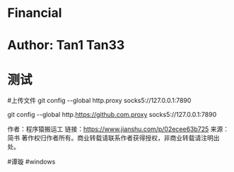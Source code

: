 # Financial
# Author: Tan1 Tan33
# 测试

#上传文件
git config --global http.proxy socks5://127.0.0.1:7890

git config --global http.https://github.com.proxy socks5://127.0.0.1:7890

作者：程序猿搬运工
链接：https://www.jianshu.com/p/02ecee63b725
来源：简书
著作权归作者所有。商业转载请联系作者获得授权，非商业转载请注明出处。

#谭璇
#windows